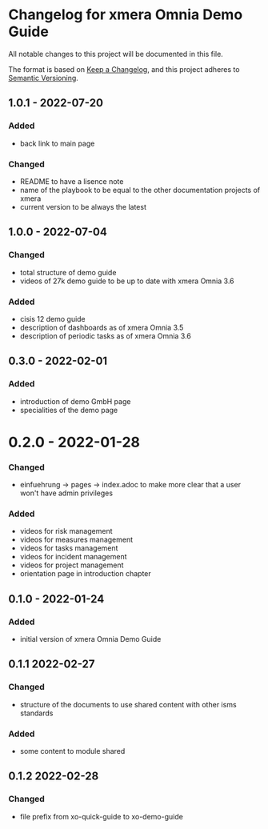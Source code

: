 # Changelog for xmera Omnia Demo Guide

All notable changes to this project will be documented in this file.

The format is based on [Keep a Changelog](https://keepachangelog.com/en/1.0.0/),
and this project adheres to [Semantic Versioning](https://semver.org/spec/v2.0.0.html).

## 1.0.1 - 2022-07-20

### Added

* back link to main page

### Changed

* README to have a lisence note
* name of the playbook to be equal to the other documentation projects of xmera
* current version to be always the latest

## 1.0.0 - 2022-07-04

### Changed

* total structure of demo guide
* videos of 27k demo guide to be up to date with xmera Omnia 3.6

### Added

* cisis 12 demo guide
* description of dashboards as of xmera Omnia 3.5
* description of periodic tasks as of xmera Omnia 3.6

## 0.3.0 - 2022-02-01

### Added

* introduction of demo GmbH page
* specialities of the demo page

# 0.2.0 - 2022-01-28

### Changed

* einfuehrung -> pages -> index.adoc to make more clear that a user won't have
  admin privileges

### Added

* videos for risk management
* videos for measures management
* videos for tasks management
* videos for incident management
* videos for project management
* orientation page in introduction chapter

## 0.1.0 - 2022-01-24

### Added

* initial version of xmera Omnia Demo Guide

## 0.1.1 2022-02-27

### Changed

* structure of the documents to use shared content with other isms standards

### Added

* some content to module shared

## 0.1.2 2022-02-28

### Changed

* file prefix from xo-quick-guide to xo-demo-guide
